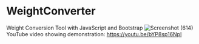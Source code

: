 # WeightConverter
Weight Conversion Tool with JavaScript and Bootstrap 
![Screenshot (614)](https://user-images.githubusercontent.com/66543971/203228665-53f265f9-0056-4896-bac6-04220570b1a2.png)
YouTube video showing demonstration: https://youtu.be/bYP8sp16NpI 
